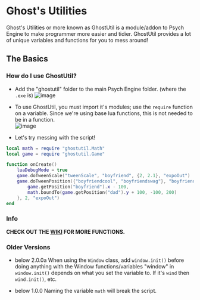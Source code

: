 # Ghost's Utilities

Ghost's Utilities or more known as GhostUtil is a module/addon to Psych Engine to make programmer more easier and tidier.
GhostUtil provides a lot of unique variables and functions for you to mess around!

## The Basics

### How do I use GhostUtil?
* Add the "ghostutil" folder to the main Psych Engine folder. (where the `.exe` is)
![image](https://github.com/GhostglowDev/Ghost-s-Utilities/assets/108509756/076a2654-46fd-4231-b4ba-2512f4ee880c)


* To use GhostUtil, you must import it's modules; use the `require` function on a variable.
Since we're using base lua functions, this is not needed to be in a function.                       
![image](https://github.com/GhostglowDev/Ghost-s-Utilities/assets/108509756/aa15d81d-d20b-4685-b788-ed479765bfff)

* Let's try messing with the script!
```lua
local math = require "ghostutil.Math"
local game = require "ghostutil.Game"

function onCreate()
    luaDebugMode = true
    game.doTweenScale("tweenScale", "boyfriend", {2, 2.1}, "expoOut")
    game.doTweenPosition({"boyfriendcool", "boyfriendswag"}, "boyfriend", {
        game.getPosition("boyfriend").x - 100,
        math.boundTo(game.getPosition("dad").y + 100, -100, 200)
    }, 2, "expoOut")
end
```

### Info
**CHECK OUT THE [WIKI](https://github.com/GhostglowDev/Ghost-s-Utilities/wiki) FOR MORE FUNCTIONS.**

### Older Versions

* below 2.0.0a
When using the `Window` class, add `window.init()` before doing anything with the Window functions/variables
"window" in `window.init()` depends on what you set the variable to. If it's `wind` then `wind.init()`, etc.


* below 1.0.0
Naming the variable `math` will break the script.
